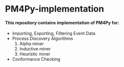 # PM4Py-implementation

#### This repository contains implementation of PM4Py for:
- Importing, Exporting, Filtering Event Data
- Process Discovery Algorithms
  1. Alpha miner
  2. Inductive miner
  3. Heuristic miner
- Conformance Checking
